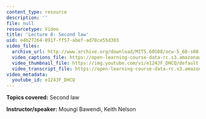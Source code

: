 ```yaml
---
content_type: resource
description: ''
file: null
resourcetype: Video
title: 'Lecture 8: Second law'
uid: e4b27264-891f-ff57-abef-ad78ce55d303
video_files:
  archive_url: http://www.archive.org/download/MIT5.60S08/ocw-5_60-s08-lec08_300k.mp4
  video_captions_file: https://open-learning-course-data-rc.s3.amazonaws.com/5-60-thermodynamics-kinetics-spring-2008/71c5abb8e5bd5ca5a6533b4c0b6836cd_e124JF_DHCQ.vtt
  video_thumbnail_file: https://img.youtube.com/vi/e124JF_DHCQ/default.jpg
  video_transcript_file: https://open-learning-course-data-rc.s3.amazonaws.com/5-60-thermodynamics-kinetics-spring-2008/a7000171afb17c0024472e3ed6acc79d_e124JF_DHCQ.pdf
video_metadata:
  youtube_id: e124JF_DHCQ
---
```


**Topics covered:** Second law

**Instructor/speaker:** Moungi Bawendi, Keith Nelson
